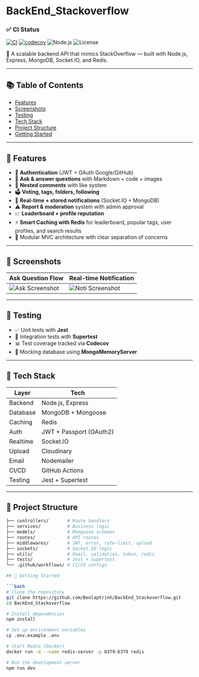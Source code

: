 # BackEnd_Stackoverflow
### ✅ CI Status  
[![CI](https://github.com/Benlaptrinh/BackEnd_Stackoverflow/actions/workflows/main.yml/badge.svg)](https://github.com/Benlaptrinh/BackEnd_Stackoverflow/actions/workflows/main.yml)
[![codecov](https://codecov.io/gh/Benlaptrinh/backend-stackoverflow/branch/main/graph/badge.svg)](https://codecov.io/gh/Benlaptrinh/backend-stackoverflow)
![Node.js](https://img.shields.io/badge/node-18-green)
![License](https://img.shields.io/badge/license-MIT-blue)



📌 A scalable backend API that mimics StackOverflow — built with Node.js, Express, MongoDB, Socket.IO, and Redis.

---

## 📚 Table of Contents

- [Features](#-features)
- [Screenshots](#-screenshots)
- [Testing](#-testing)
- [Tech Stack](#-tech-stack)
- [Project Structure](#-project-structure)
- [Getting Started](#-getting-started)

---

## 🚀 Features

- 🔐 **Authentication** (JWT + OAuth Google/GitHub)
- 📝 **Ask & answer questions** with Markdown + code + images
- 💬 **Nested comments** with like system
- 🗳 **Voting, tags, folders, following**
- 📩 **Real-time + stored notifications** (Socket.IO + MongoDB)
- ⚠️ **Report & moderation** system with admin approval
- 📈 **Leaderboard + profile reputation**
- ⚡ **Smart Caching with Redis** for leaderboard, popular tags, user profiles, and search results
- 🧩 Modular MVC architecture with clear separation of concerns

---

## 📸 Screenshots

| Ask Question Flow | Real-time Notification |
|-------------------|------------------------|
| ![Ask Screenshot](https://github.com/user-attachments/assets/f3b9d37a-f53c-49f0-ba8b-85e9d226f5b3) | ![Noti Screenshot](https://github.com/user-attachments/assets/d895b228-8d21-435f-b4f4-9411b022f646) |

---

## 🧪 Testing

- ✅ Unit tests with **Jest**
- 🔄 Integration tests with **Supertest**
- 📊 Test coverage tracked via **Codecov**
- 🧪 Mocking database using **MongoMemoryServer**

---

## 🧰 Tech Stack

| Layer        | Tech                    |
|--------------|-------------------------|
| Backend      | Node.js, Express        |
| Database     | MongoDB + Mongoose      |
| Caching      | Redis                   |
| Auth         | JWT + Passport (OAuth2) |
| Realtime     | Socket.IO               |
| Upload       | Cloudinary              |
| Email        | Nodemailer              |
| CI/CD        | GitHub Actions          |
| Testing      | Jest + Supertest        |

---

## 📁 Project Structure

```bash
├── controllers/       # Route handlers
├── services/          # Business logic
├── models/            # Mongoose schemas
├── routes/            # API routes
├── middlewares/       # JWT, error, rate-limit, upload
├── sockets/           # Socket.IO logic
├── utils/             # Email, validation, token, redis
├── tests/             # Jest + Supertest
└── .github/workflows/ # CI/CD configs

## 🚀 Getting Started

```bash
# Clone the repository
git clone https://github.com/Benlaptrinh/BackEnd_Stackoverflow.git
cd BackEnd_Stackoverflow

# Install dependencies
npm install

# Set up environment variables
cp .env.example .env

# Start Redis (Docker)
docker run -d --name redis-server -p 6379:6379 redis

# Run the development server
npm run dev
